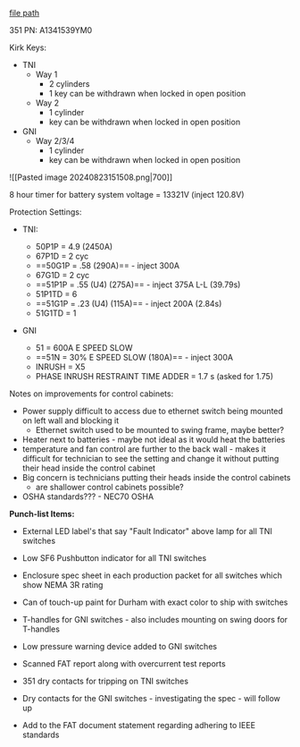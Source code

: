 
[file path](<file:///C:\Users\jnetherton\G&W Electric Co\US-PowerGridAutomation - Documents\_Lazer\Camp Humphreys (KK Interlock) - 111321>)

351 PN: A1341539YM0

Kirk Keys:
- TNI
	- Way 1
		- 2 cylinders
		- 1 key can be withdrawn when locked in open position
	- Way 2
		- 1 cylinder
		- key can be withdrawn when locked in open position
- GNI
	- Way 2/3/4
		- 1 cylinder
		- key can be withdrawn when locked in open position

![[Pasted image 20240823151508.png|700]]

8 hour timer for battery
system voltage = 13321V (inject 120.8V)

Protection Settings:
- TNI:
	- 50P1P = 4.9 (2450A)
	- 67P1D = 2 cyc
	- ==50G1P = .58 (290A)== - inject 300A
	- 67G1D = 2 cyc
	- ==51P1P = .55 (U4) (275A)== - inject 375A L-L (39.79s)
	- 51P1TD = 6
	- ==51G1P = .23 (U4) (115A)== - inject 200A (2.84s)
	- 51G1TD = 1

- GNI
	- 51 = 600A E SPEED SLOW
	- ==51N = 30% E SPEED SLOW (180A)== - inject 300A
	- INRUSH = X5
	- PHASE INRUSH RESTRAINT TIME ADDER = 1.7 s (asked for 1.75)

Notes on improvements for control cabinets:
- Power supply difficult to access due to ethernet switch being mounted on left wall and blocking it
	- Ethernet switch used to be mounted to swing frame, maybe better?
- Heater next to batteries - maybe not ideal as it would heat the batteries
- temperature and fan control are further to the back wall - makes it difficult for technician to see the setting and change it without putting their head inside the control cabinet
- Big concern is technicians putting their heads inside the control cabinets
	- are shallower control cabinets possible?
- OSHA standards??? - NEC70 OSHA


**Punch-list Items:**
- External LED label's that say "Fault Indicator" above lamp for all TNI switches
    
- Low SF6 Pushbutton indicator for all TNI switches
    
- Enclosure spec sheet in each production packet for all switches which show NEMA 3R rating

- Can of touch-up paint for Durham with exact color to ship with switches
    
- T-handles for GNI switches - also includes mounting on swing doors for T-handles
    
- Low pressure warning device added to GNI switches
    
- Scanned FAT report along with overcurrent test reports

- 351 dry contacts for tripping on TNI switches

- Dry contacts for the GNI switches - investigating the spec - will follow up

- Add to the FAT document statement regarding adhering to IEEE standards